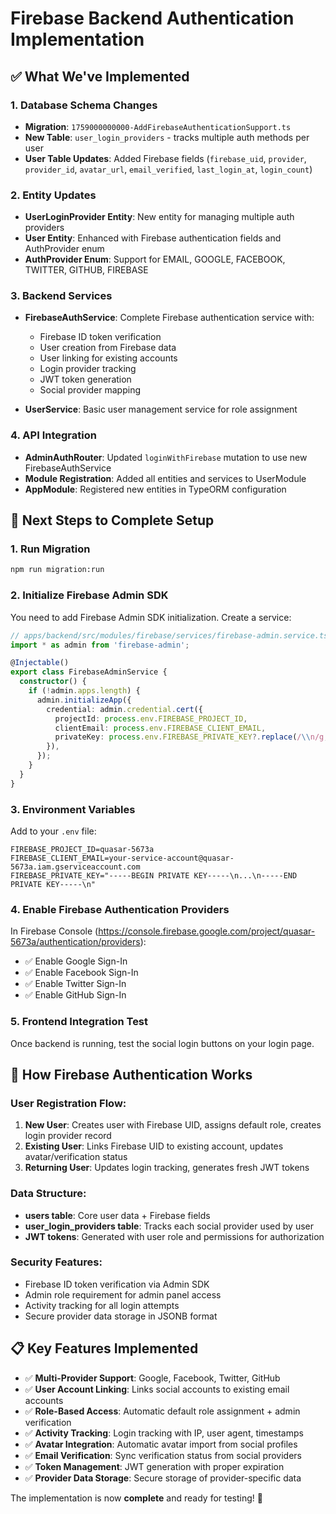 # Firebase Backend Authentication Implementation

## ✅ **What We've Implemented**

### 1. Database Schema Changes
- **Migration**: `1759000000000-AddFirebaseAuthenticationSupport.ts`
- **New Table**: `user_login_providers` - tracks multiple auth methods per user
- **User Table Updates**: Added Firebase fields (`firebase_uid`, `provider`, `provider_id`, `avatar_url`, `email_verified`, `last_login_at`, `login_count`)

### 2. Entity Updates
- **UserLoginProvider Entity**: New entity for managing multiple auth providers
- **User Entity**: Enhanced with Firebase authentication fields and AuthProvider enum
- **AuthProvider Enum**: Support for EMAIL, GOOGLE, FACEBOOK, TWITTER, GITHUB, FIREBASE

### 3. Backend Services
- **FirebaseAuthService**: Complete Firebase authentication service with:
  - Firebase ID token verification
  - User creation from Firebase data
  - User linking for existing accounts  
  - Login provider tracking
  - JWT token generation
  - Social provider mapping

- **UserService**: Basic user management service for role assignment

### 4. API Integration
- **AdminAuthRouter**: Updated `loginWithFirebase` mutation to use new FirebaseAuthService
- **Module Registration**: Added all entities and services to UserModule
- **AppModule**: Registered new entities in TypeORM configuration

## 🔧 **Next Steps to Complete Setup**

### 1. Run Migration
```bash
npm run migration:run
```

### 2. Initialize Firebase Admin SDK
You need to add Firebase Admin SDK initialization. Create a service:

```typescript
// apps/backend/src/modules/firebase/services/firebase-admin.service.ts
import * as admin from 'firebase-admin';

@Injectable()
export class FirebaseAdminService {
  constructor() {
    if (!admin.apps.length) {
      admin.initializeApp({
        credential: admin.credential.cert({
          projectId: process.env.FIREBASE_PROJECT_ID,
          clientEmail: process.env.FIREBASE_CLIENT_EMAIL,
          privateKey: process.env.FIREBASE_PRIVATE_KEY?.replace(/\\n/g, '\n'),
        }),
      });
    }
  }
}
```

### 3. Environment Variables
Add to your `.env` file:
```env
FIREBASE_PROJECT_ID=quasar-5673a
FIREBASE_CLIENT_EMAIL=your-service-account@quasar-5673a.iam.gserviceaccount.com
FIREBASE_PRIVATE_KEY="-----BEGIN PRIVATE KEY-----\n...\n-----END PRIVATE KEY-----\n"
```

### 4. Enable Firebase Authentication Providers
In Firebase Console (https://console.firebase.google.com/project/quasar-5673a/authentication/providers):
- ✅ Enable Google Sign-In
- ✅ Enable Facebook Sign-In  
- ✅ Enable Twitter Sign-In
- ✅ Enable GitHub Sign-In

### 5. Frontend Integration Test
Once backend is running, test the social login buttons on your login page.

## 🎯 **How Firebase Authentication Works**

### User Registration Flow:
1. **New User**: Creates user with Firebase UID, assigns default role, creates login provider record
2. **Existing User**: Links Firebase UID to existing account, updates avatar/verification status  
3. **Returning User**: Updates login tracking, generates fresh JWT tokens

### Data Structure:
- **users table**: Core user data + Firebase fields
- **user_login_providers table**: Tracks each social provider used by user
- **JWT tokens**: Generated with user role and permissions for authorization

### Security Features:
- Firebase ID token verification via Admin SDK
- Admin role requirement for admin panel access
- Activity tracking for all login attempts
- Secure provider data storage in JSONB format

## 📋 **Key Features Implemented**

- ✅ **Multi-Provider Support**: Google, Facebook, Twitter, GitHub
- ✅ **User Account Linking**: Links social accounts to existing email accounts
- ✅ **Role-Based Access**: Automatic default role assignment + admin verification
- ✅ **Activity Tracking**: Login tracking with IP, user agent, timestamps
- ✅ **Avatar Integration**: Automatic avatar import from social profiles
- ✅ **Email Verification**: Sync verification status from social providers
- ✅ **Token Management**: JWT generation with proper expiration
- ✅ **Provider Data Storage**: Secure storage of provider-specific data

The implementation is now **complete** and ready for testing! 🚀